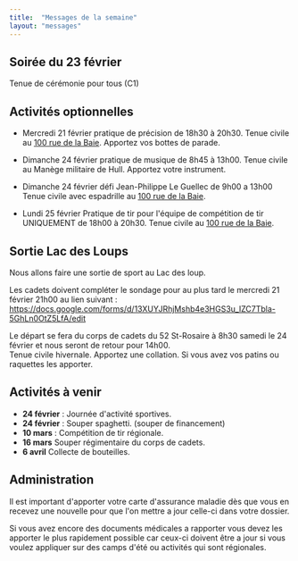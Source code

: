 ```yaml
---
title:  "Messages de la semaine"
layout: "messages"
---
```


## Soirée du 23 février

Tenue de cérémonie pour tous (C1)

## Activités optionnelles

-  Mercredi 21 février pratique de précision de 18h30 à 20h30. Tenue civile au [100 rue de la Baie](/information/comment-nous-rejoindre/). Apportez vos bottes de parade.

 - Dimanche 24 février pratique de musique de 8h45 à 13h00. Tenue civile au Manège militaire de Hull. Apportez votre instrument.

 - Dimanche 24 février défi Jean-Philippe Le Guellec de 9h00 a 13h00 Tenue civile avec espadrille au [100 rue de la Baie](/information/comment-nous-rejoindre/).

 - Lundi 25 février Pratique de tir pour l'équipe de compétition de tir UNIQUEMENT de 18h00 à 20h30. Tenue civile au [100 rue de la Baie](/information/comment-nous-rejoindre/).

## Sortie Lac des Loups

Nous allons faire une sortie de sport au Lac des loup. 

Les cadets doivent compléter le sondage pour au plus tard le mercredi 21 février 21h00 au lien suivant : <https://docs.google.com/forms/d/13XUYJRhjMshb4e3HGS3u_IZC7Tbla-5GhLn0OtZ5LfA/edit>

Le départ se fera du corps de cadets du 52 St-Rosaire à 8h30 samedi le 24 février et nous seront de retour pour 14h00.  
Tenue civile hivernale.
Apportez une collation.
Si vous avez vos patins ou raquettes les apporter.
  
## Activités à venir

- **24 février** : Journée d'activité sportives.
- **24 février** : Souper spaghetti. (souper de financement)
- **10 mars** : Compétition de tir régionale.
- **16 mars** Souper régimentaire du corps de cadets.
- **6 avril** Collecte de bouteilles.

## Administration

Il est important d'apporter votre carte d'assurance maladie dès que vous en recevez une nouvelle pour que l'on mettre a jour celle-ci dans votre dossier.

Si vous avez encore des documents médicales a rapporter vous devez les apporter le plus rapidement possible car ceux-ci doivent être a jour si vous voulez appliquer sur des camps d'été ou activités qui sont régionales.
  
